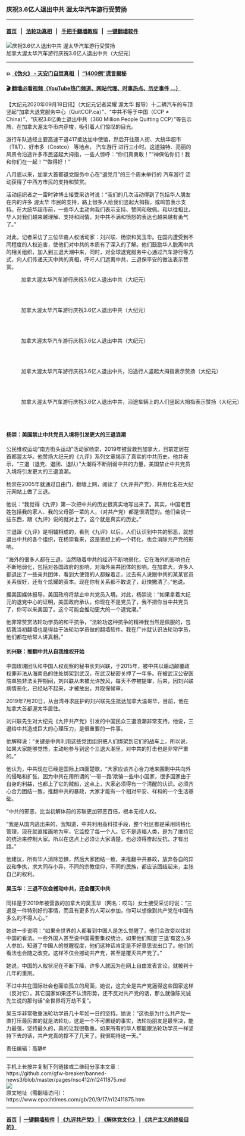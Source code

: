### 庆祝3.6亿人退出中共 渥太华汽车游行受赞扬
------------------------

#### [首页](https://github.com/gfw-breaker/banned-news3/blob/master/README.md) &nbsp;&nbsp;|&nbsp;&nbsp; [法轮功真相](https://github.com/begood0513/basic/blob/master/README.md)  &nbsp;&nbsp;|&nbsp;&nbsp; [手把手翻墙教程](https://github.com/gfw-breaker/guides/wiki)  &nbsp;&nbsp;|&nbsp;&nbsp; [一键翻墙软件](https://github.com/gfw-breaker/nogfw/blob/master/README.md)  



<div><img alt="庆祝3.6亿人退出中共 渥太华汽车游行受赞扬" class="attachment-djy_600_400 size-djy_600_400 wp-post-image" src="https://i.epochtimes.com/assets/uploads/2020/09/2020-9-16-canada-ottawa-car-parade_01-600x400.jpg"/>
<div class="caption">
 加拿大渥太华汽车游行庆祝3.6亿人退出中共（大纪元）
</div></div><hr/>

#### 💥 [《伪火》 - 天安门自焚真相 ](http://158.247.195.190:10000/videos/blog/weihuo.html)&nbsp; |&nbsp; [“1400例”谎言揭秘  ](http://158.247.195.190:10000/videos/blog/jiexi1400.html)

#### [ 🎬  翻墙必看视频（YouTube热门频道、网站代理、时事热点、历史事件 ...）](https://github.com/gfw-breaker/links/blob/master/banned.md)

<div><p>
 【大纪元2020年09月18日讯】（大纪元记者梁耀
 <ok href="https://www.epochtimes.com/gb/tag/%E6%B8%A5%E5%A4%AA%E5%8D%8E.html">
  渥太华
 </ok>
 报导）十二辆汽车的车顶竖起“加拿大退党服务中心（QuitCCP.ca）”、“中共不等于中国（CCP ≠ China）”、“庆祝3.6亿勇士退出中共（360 Million People Quitting CCP）”等告示牌，在加拿大渥太华市内穿梭，吸引着人们惊叹的目光。
</p>
<p>
 游行车队途经主要高速干道417抵达加中使馆，然后开往唐人街、大统华超市 （T&amp;T）、好市多（Costco） 等地点，
 <ok href="https://www.epochtimes.com/gb/tag/%E6%B1%BD%E8%BD%A6%E6%B8%B8%E8%A1%8C.html">
  汽车游行
 </ok>
 进行三小时。这道独特、亮丽的风景令沿途许多市民竖起大拇指，一些人惊呼：“你们真勇敢！”“神保佑你们！我和你们在一起！”“做得好！”
</p>
<p>
 八月底以来，加拿大首都退党服务中心在“退党月”的三个周末举行的
 <ok href="https://www.epochtimes.com/gb/tag/%E6%B1%BD%E8%BD%A6%E6%B8%B8%E8%A1%8C.html">
  汽车游行
 </ok>
 活动获得了中西方市民的支持和赞赏。
</p>
<p>
 活动组织者之一雷时钟博士接受采访时说：“我们的几次活动得到了包括华人朋友在内的许多
 <ok href="https://www.epochtimes.com/gb/tag/%E6%B8%A5%E5%A4%AA%E5%8D%8E.html">
  渥太华
 </ok>
 市民的支持，路上很多人给我们竖起大拇指，或鸣笛表示支持。在大统华超市前，一些华人主动向我们表示支持、赞同和敬佩。和以往相比，华人对我们越来越理解、支持和同情，对中共不满和愤怒的表达也越来越有勇气了。”
</p>
<p>
 对此，记者采访了三位华裔人权活动家：刘兴联、杨崇和吴玉华。在国内遭受到不同程度的人权迫害，使他们对中共的本质有了深入的了解。他们鼓励华人脱离中共的相关组织，加入到三退大潮中来，同时，对全球退党服务中心通过汽车游行等方式，向人们传递天灭中共的真相，呼吁人们远离中共，三退保平安的做法表示赞赏。
</p>
<figure class="wp-caption aligncenter" id="attachment_12412213" style="width: 600px">
 <ok href="https://i.epochtimes.com/assets/uploads/2020/09/2020-9-16-canada-ottawa-car-parade_01.jpg">
  <img alt="" class="size-large wp-image-12412213" src="https://i.epochtimes.com/assets/uploads/2020/09/2020-9-16-canada-ottawa-car-parade_01-600x400.jpg"/>
 </ok>
 <br/><figcaption class="wp-caption-text">
  加拿大渥太华汽车游行庆祝3.6亿人退出中共（大纪元）
 </figcaption><br/>
</figure><br/>
<figure class="wp-caption aligncenter" id="attachment_12412219" style="width: 600px">
 <ok href="https://i.epochtimes.com/assets/uploads/2020/09/2020-9-16-canada-ottawa-car-parade_03.jpg">
  <img alt="" class="size-large wp-image-12412219" src="https://i.epochtimes.com/assets/uploads/2020/09/2020-9-16-canada-ottawa-car-parade_03-600x400.jpg"/>
 </ok>
 <br/><figcaption class="wp-caption-text">
  加拿大渥太华汽车游行庆祝3.6亿人退出中共（大纪元）
 </figcaption><br/>
</figure><br/>
<figure class="wp-caption aligncenter" id="attachment_12412218" style="width: 600px">
 <ok href="https://i.epochtimes.com/assets/uploads/2020/09/2020-9-16-canada-ottawa-car-parade_02.jpg">
  <img alt="" class="size-large wp-image-12412218" src="https://i.epochtimes.com/assets/uploads/2020/09/2020-9-16-canada-ottawa-car-parade_02-600x380.jpg"/>
 </ok>
 <br/><figcaption class="wp-caption-text">
  加拿大渥太华汽车游行庆祝3.6亿人退出中共（大纪元）
 </figcaption><br/>
</figure><br/>
<figure class="wp-caption aligncenter" id="attachment_12412220" style="width: 600px">
 <ok href="https://i.epochtimes.com/assets/uploads/2020/09/2020-9-16-canada-ottawa-car-parade_05.jpg">
  <img alt="" class="size-large wp-image-12412220" src="https://i.epochtimes.com/assets/uploads/2020/09/2020-9-16-canada-ottawa-car-parade_05-600x406.jpg"/>
 </ok>
 <br/><figcaption class="wp-caption-text">
  加拿大渥太华汽车游行庆祝3.6亿人退出中共，沿途行人竖起大拇指表示赞扬（大纪元）
 </figcaption><br/>
</figure><br/>
<figure class="wp-caption aligncenter" id="attachment_12412221" style="width: 600px">
 <ok href="https://i.epochtimes.com/assets/uploads/2020/09/2020-9-16-canada-ottawa-car-parade_06.jpg">
  <img alt="" class="size-large wp-image-12412221" src="https://i.epochtimes.com/assets/uploads/2020/09/2020-9-16-canada-ottawa-car-parade_06-600x400.jpg"/>
 </ok>
 <br/><figcaption class="wp-caption-text">
  加拿大渥太华汽车游行庆祝3.6亿人退出中共，沿途车辆上的人们竖起大拇指表示赞扬（大纪元）
 </figcaption><br/>
</figure><br/>
<h4>
 杨崇：美国禁止中共党员入境将引发更大的三退浪潮
</h4>
<p>
 公民维权运动“南方街头运动”活动家杨崇，2019年被营救到加拿大，目前定居在首都渥太华。他赞扬大纪元的《九评》系列文章揭示了真实的中共历史。他并表示，“三退（退党、退团、退队）”大潮将不断削弱中共的力量，美国禁止中共党员入境将引发更大的三退浪潮。
</p>
<p>
 杨崇在2005年就通过自由门，翻墙上网，阅读了《九评共产党》，并用化名在大纪元网站上做了三退。
</p>
<p>
 他说：“我觉得《九评》第一次把中共的历史很真实地写出来了。其实，中国老百姓包括我的家人、我的父母那一辈的人，（对共产党）都是很清楚的。他们会说一些东西，跟《九评》说的就对上了。这个就是真实的历史。”
</p>
<p>
 三退跟《九评》是相辅相成的，看到《九评》以后，人们认识到中共的邪恶，就想退出中共的各个组织，在杨崇看来，这是思想上的一个转化，也会消除共产党的影响。
</p>
<p>
 “海外的很多人都在三退，当然随着中共的经济不断地弱化，它在海外的影响也在不断地弱化，包括对各国政府的影响，对海外亲共团体的影响。在加拿大，许多人都退出了一些亲共团体，看到大使馆的人都躲着走。过去有人说跟中共的某某官员关系很好，还有个炫耀的资本。现在你有关系都不敢说了，赶快撇清了。”他说。
</p>
<p>
 据美国媒体报导，美国政府将禁止中共党员入境。对此，杨崇说：“如果拿着大纪元的退党中心的证明，美国政府承认，你现在不是党员了，我不把你当中共党员了，你可以来美国了。这个可能会推动更大的一个退党潮。”
</p>
<p>
 他非常赞赏法轮功学员的和平抗争，“法轮功这种抗争的精神我当然是佩服的，包括我当初翻墙也是得益于法轮功学员做的翻墙软件。我在广州就认识法轮功学员，他们都在给常人讲真相。”
</p>
<h4>
 刘兴联：推翻中共从自我维权开始
</h4>
<p>
 中国玫瑰团队和中国人权观察的秘书长刘兴联，于2015年，被中共以煽动颠覆政权罪非法从海南岛的住处绑架到武汉，在武汉秘密关押了一年多。在被武汉公安医院单独非法关押期间，刘兴联从未被允许放风，每天不停被提审，后来，因刘兴联病情恶化，已经站不起来，才被放出，并取保候审。
</p>
<p>
 2019年7月20日，从台湾寻求庇护的刘兴联先生抵达加拿大温哥华，目前，他在加拿大首都渥太华居住。
</p>
<p>
 刘兴联先生对大纪元《九评共产党》引发的中国民众三退浪潮非常支持。他说，三退给中共造成巨大的心理压力，是很重要的一件事。
</p>
<p>
 他解释说：“关键是中共利用这些党团组织把人们绑架到它们的战车上，所以说，如果大家能够觉悟，主动地参与到这个三退大潮里，对中共的打击也是非常严重的。”
</p>
<p>
 他认为，中共现在已经是国际上四面楚歌，“大家应该齐心合力地来围剿中共向外的侵略和扩张，因为中共在用所谓的‘一带一路’欺骗一些中小国家，很多国家由于自身的利益，也都上了它的贼船，这点上，大家必须得有一个清醒的认识。必须齐心合力团结一致，推翻中共的暴政，大家才能有一个相对平安、祥和的一个生活基础。
</p>
<p>
 “中共的邪恶，比当初解体前的苏联更加邪恶百倍，根本无视人权。
</p>
<p>
 “我是从国内逃出来的，我知道，中共利用高科技手段，整个社区都是采用网格化管理，现在就直接画地为牢，它监控了每一个人。它不是造福人类，是为了维持它的统治来控制大家。所以在这点上必须让大家清楚，也必须得奋起反抗，才有出路。”
</p>
<p>
 他建议，所有华人消除恐惧，然后大家团结一致，来推翻中共暴政，放弃各自的异议和争执，求大同存小异，不同的宗教信仰，不同的民族，都应该团结起来，主张自己的权利。
</p>
<h4>
 吴玉华：三退不仅会撼动中共，还会覆灭中共
</h4>
<p>
 同样是于2019年被营救的加拿大的吴玉华（网名：哎乌）女士接受采访时说：“三退是一件特别好的事情，而且有更多的人可以参加，你可以想像到共产党在中国有多么的不得人心。”
</p>
<p>
 她进一步说明：“如果全世界的人都看到中国人是怎么觉醒了，他们会改变以往对中国的看法。一些外国人甚至说中国需要集权统治。如果他们知道‘三退’有这么多人参加，知道了中国人的觉醒程度，他们这种话肯定是不好意思说出口了。他们的看法也会随之改变。这样不仅会撼动共产党，甚至是覆灭共产党了。”
</p>
<p>
 她说，中国的人权状况在不断下降，许多人就因为在网上自由发表言论，就被判十几年的重刑。
</p>
<p>
 不过中共在国际社会也面临孤立的局面，她说，这完全是共产党逼得这些国家这样（反对它），其它国家如果还不认清形势，还不反对共产党的话，那么就像陈光诚先生说的那句话“全世界将万劫不复”。
</p>
<p>
 吴玉华非常敬重法轮功学员几十年如一日的坚持。她说：“这也是为什么共产党一直打压最厉害的就是法轮功，这是一个不可置疑的事实，法轮功朋友是最坚决，能力最强，坚持最久的，真的让我很敬重。如果所有的华人都能跟法轮功学员一样坚持下去的话，共产党真的撑不了几天了。我很期待这一天。”
</p>
<p>
 责任编辑：高静#
</p>
</div>
<hr/>
手机上长按并复制下列链接或二维码分享本文章：<br/>
https://github.com/gfw-breaker/banned-news3/blob/master/pages/nsc412/n12411875.md <br/>
<a href='https://github.com/gfw-breaker/banned-news3/blob/master/pages/nsc412/n12411875.md'><img src='https://github.com/gfw-breaker/banned-news3/blob/master/pages/nsc412/n12411875.md.png'/></a> <br/>
原文地址（需翻墙访问）：https://www.epochtimes.com/gb/20/9/17/n12411875.htm


------------------------
#### [首页](https://github.com/gfw-breaker/banned-news3/blob/master/README.md) &nbsp;|&nbsp; [一键翻墙软件](https://github.com/gfw-breaker/nogfw/blob/master/README.md) &nbsp;| [《九评共产党》](https://github.com/gfw-breaker/9ping.md/blob/master/README.md#九评之一评共产党是什么) | [《解体党文化》](https://github.com/gfw-breaker/jtdwh.md/blob/master/README.md) | [《共产主义的终极目的》](https://github.com/gfw-breaker/gczydzjmd.md/blob/master/README.md)


<img src='http://gfw-breaker.win/banned-news3/pages/nsc412/n12411875.md' width='0px' height='0px'/>